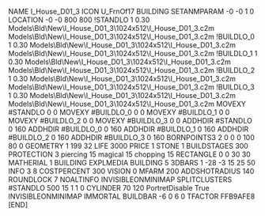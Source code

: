 NAME I_House_D01_3
ICON U_FrnOf17
BUILDING
SETANMPARAM -0 -0 1 0
LOCATION -0 -0 800 800
!STANDLO      1 0.30 Models\Bld\New\I_House_D01_3\1024x512\I_House_D01_3.c2m Models\Bld\New\I_House_D01_3\1024x512\I_House_D01_3.c2m
!BUILDLO_0    1 0.30 Models\Bld\New\I_House_D01_3\1024x512\I_House_D01_3.c2m Models\Bld\New\I_House_D01_3\1024x512\I_House_D01_3.c2m
!BUILDLO_1    1 0.30 Models\Bld\New\I_House_D01_3\1024x512\I_House_D01_3.c2m Models\Bld\New\I_House_D01_3\1024x512\I_House_D01_3.c2m
!BUILDLO_2    1 0.30 Models\Bld\New\I_House_D01_3\1024x512\I_House_D01_3.c2m Models\Bld\New\I_House_D01_3\1024x512\I_House_D01_3.c2m
!BUILDLO_3    1 0.30 Models\Bld\New\I_House_D01_3\1024x512\I_House_D01_3.c2m Models\Bld\New\I_House_D01_3\1024x512\I_House_D01_3.c2m
MOVEXY #STANDLO    0 0
MOVEXY #BUILDLO_0  0 0
MOVEXY #BUILDLO_1  0 0
MOVEXY #BUILDLO_2  0 0
MOVEXY #BUILDLO_3  0 0
ADDHDIR #STANDLO 0 160
ADDHDIR #BUILDLO_0 0 160
ADDHDIR #BUILDLO_1 0 160
ADDHDIR #BUILDLO_2 0 160
ADDHDIR #BUILDLO_3 0 160
BORNPOINTS3 2 0 0 0 100 80 0
GEOMETRY 1 199 32
LIFE     3000
PRICE 1 STONE 1
BUILDSTAGES 300
PROTECTION 3 piercing 15 magical 15 chopping 15
RECTANGLE    0 0 30 30
MATHERIAL 1 BUILDING
EXPLMEDIA BUILDING 5
3DBARS 1 -28 -3 15 25 50
INFO 3 8
COSTPERCENT 300
VISION 0
MFARM 200
ADDSHOTRADIUS 140
ROUNDLOCK 7
NOALTINFO
INVISIBLEONMINIMAP
SPLITCLUSTERS #STANDLO 500 15 1 1 0
CYLINDER 70 120
PortretDisable True
INVISIBLEONMINIMAP
IMMORTAL
BUILDBAR -6 0 6 0
TFACTOR FFB9AFE8
[END]
